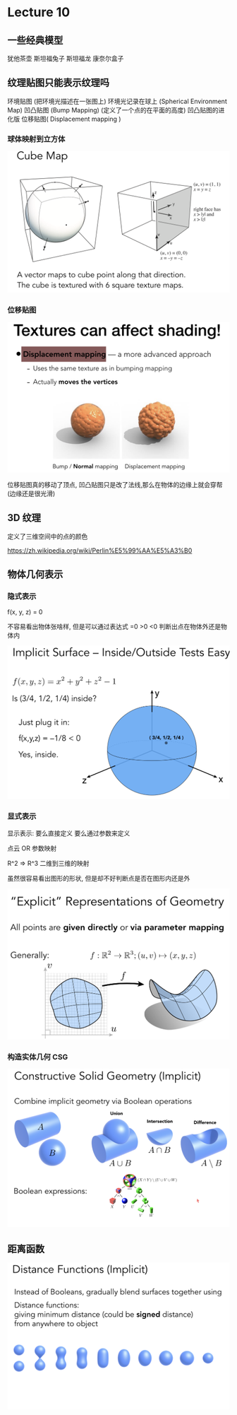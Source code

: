 # Lecture 10

## 一些经典模型
犹他茶壶
斯坦福兔子
斯坦福龙
康奈尔盒子

## 纹理贴图只能表示纹理吗
环境贴图 (把环境光描述在一张图上)
环境光记录在球上 (Spherical Environment Map)
凹凸贴图 (Bump Mapping)  (定义了一个点的在平面的高度)
凹凸贴图的进化版 位移贴图( Displacement mapping )

### 球体映射到立方体
![image](https://github.com/lumixraku/NotesForGraphics/raw/master/images/texture10.png)


### 位移贴图
![image](https://github.com/lumixraku/NotesForGraphics/raw/master/images/texture11.png)

位移贴图真的移动了顶点, 凹凸贴图只是改了法线,那么在物体的边缘上就会穿帮(边缘还是很光滑)

## 3D 纹理
定义了三维空间中的点的颜色

https://zh.wikipedia.org/wiki/Perlin%E5%99%AA%E5%A3%B0


## 物体几何表示

### 隐式表示

f(x, y, z) = 0

不容易看出物体张啥样, 但是可以通过表达式 =0   >0   <0 判断出点在物体外还是物体内

![image](https://github.com/lumixraku/NotesForGraphics/raw/master/images/geometry1.png)

### 显式表示

显示表示:  要么直接定义 要么通过参数来定义

点云 OR 参数映射

R^2 => R^3   二维到三维的映射

虽然很容易看出图形的形状, 但是却不好判断点是否在图形内还是外

![image](https://github.com/lumixraku/NotesForGraphics/raw/master/images/geometry2.png)

### 构造实体几何 CSG

![image](https://github.com/lumixraku/NotesForGraphics/raw/master/images/geometry3.png)

## 距离函数
![image](https://github.com/lumixraku/NotesForGraphics/raw/master/images/distance.png)
